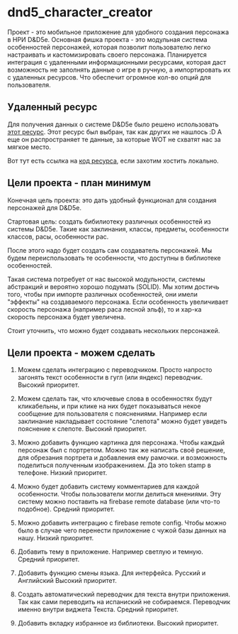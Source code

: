 # dnd5_character_creator

Проект - это мобильное приложение для удобного создания персонажа в НРИ D&D5e. 
Основная фишка проекта - это модульная система особенностей персонажей, 
которая позволит пользователю легко настраивать и кастомизировать своего персонажа.
Планируется интеграция с удаленными информационными ресурсами, 
которая даст возможность не заполнять данные о игре в ручную, а импортировать их с удаленных ресурсов.
Что обеспечит огромное кол-во опций для пользователя.

## Удаленный ресурс
Для получения данных о системе D&D5e было решено использовать [этот ресурс](https://www.dnd5eapi.co/docs/#overview--schemas).
Этот ресурс был выбран, так как других не нашлось :D
А еще он распространяет те данные, за которые WOT не схватят нас за мягкое место.

Вот тут есть ссылка на [код ресурса](https://github.com/5e-bits/5e-database#how-to-run), 
если захотим хостить локально.

## Цели проекта - план минимум
Конечная цель проекта: это дать удобный функционал для создания персонажей для D&D5e.

Стартовая цель: создать бибилиотеку различных особенностей из системы D&D5e. 
Такие как заклинания, классы, предметы, особенности классов, расы, особенности рас. 

После этого надо будет создать сам создаватель персонажей. 
Мы будем переиспользовать те особенности, что доступны в библиотеке особенностей. 

Такая система потребует от нас высокой модульности, системы абстракций и вероятно хорошо подумать (SOLID).
Мы хотим достичь того, чтобы при импорте различных особенностей, они имели "эффекты" на создаваемого персонажа.
Если особенность увеличивает скорость персонажа (например раса лесной эльф), 
то и хар-ка скорость персонажа будет увеличена.

Стоит уточнить, что можно будет создавать нескольких персонажей.

## Цели проекта - можем сделать
1) Можем сделать интеграцию с переводчиком.
   Просто напросто загонять текст особенности в гугл (или яндекс) переводчик.
   Высокий приоритет.
   
2) Можем сделать так, что ключевые слова в особенностях будут кликабельны, и при клике на них
   будет показываться некое сообщение для пользователя с пояснениями. 
   Например если заклинание накладывает состояние "слепота" можно будет увидеть пояснение к слепоте.
   Высокий приоритет.
   
3) Можно добавить функцию картинка для персонажа. Чтобы каждый персонаж был с портретом.
   Можно так же написать своё решение, для обрезания портрета и добавления ему рамочки. 
   и возможность поделиться полученным изображенияем. Да это token stamp в телефоне.
   Низкий приоритет.
   
4) Можно будет добавить систему комментариев для каждой особенности.
   Чтобы пользователи могли делиться мнениями. 
   Эту систему можно поставить на firebase remote database (или что-то подобное).
   Средний приоритет. 
   
5) Можно добавить интеграцию с firebase remote config. 
   Чтобы можно было в случае чего перенести приложение с чужой базы данных на нашу.
   Низкий приоритет.
   
6) Добавить тему в приложение. Например светлую и темную.
   Средний приоритет. 
   
7) Добавить функцию смены языка. Для интерфейса. Русский и Английский
   Высокий приоритет.
   
8) Создать автоматический переводчик для текста внутри приложения. 
   Так как сами переводить на испаниский не собираемся.
   Переводчик именно внутри виджета Текста.
   Средний приоритет.
   
9) Добавить вкладку избранное из библиотеки. 
   Высокий приоритет. 